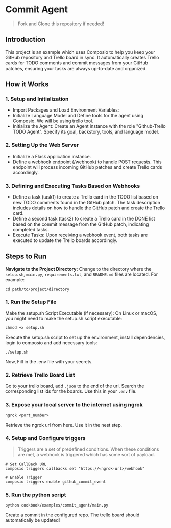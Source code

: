 # Commit Agent
> Fork and Clone this repository if needed!

## Introduction
This project is an example which uses Composio to help you keep your GitHub repository and Trello board in sync. 
It automatically creates Trello cards for TODO comments and commit messages from your GitHub patches, ensuring your tasks are always 
up-to-date and organized.
## How it Works
### 1. Setup and Initialization
* Import Packages and Load Environment Variables:
* Initialize Language Model and Define tools for the agent using Composio. We will be using trello tool.
* Initialize the Agent: Create an Agent instance with the role "Github-Trello TODO Agent". Specify its goal, backstory, tools, and language model.
### 2. Setting Up the Web Server
* Initialize a Flask application instance.
* Define a webhook endpoint (/webhook) to handle POST requests. This endpoint will process incoming GitHub patches and create Trello cards accordingly.
### 3. Defining and Executing Tasks Based on Webhooks
* Define a task (task1) to create a Trello card in the TODO list based on new TODO comments found in the GitHub patch. The task description includes details on how to handle the GitHub patch and create the Trello card.
* Define a second task (task2) to create a Trello card in the DONE list based on the commit message from the GitHub patch, indicating completed tasks.
* Execute Tasks: Upon receiving a webhook event, both tasks are executed to update the Trello boards accordingly.
## Steps to Run
**Navigate to the Project Directory:**
Change to the directory where the `setup.sh`, `main.py`, `requirements.txt`, and `README.md` files are located. For example:
```shell
cd path/to/project/directory
```

### 1. Run the Setup File
Make the setup.sh Script Executable (if necessary):
On Linux or macOS, you might need to make the setup.sh script executable:
```shell
chmod +x setup.sh
```
Execute the setup.sh script to set up the environment, install dependencies, login to composio and 
add necessary tools:
```shell
./setup.sh
```
Now, Fill in the .env file with your secrets.
### 2. Retrieve Trello Board List
Go to your trello board, add `.json` to the end of the url. Search the corresponding list ids for the boards. Use this in your `.env` file.
### 3. Expose your local server to the internet using ngrok
```shell
ngrok <port_number>
```
Retrieve the ngrok url from here. Use it in the nest step.
### 4. Setup and Configure triggers
> Triggers are a set of predefined conditions. When these conditions are met, a webhook is triggered which has some sort of payload. 
```shell
# Set CallBack URL 
composio triggers callbacks set "https://<ngrok-url>/webhook"

# Enable Trigger
composio triggers enable github_commit_event
```
### 5. Run the python script
```shell
python cookbook/examples/commit_agent/main.py
```
Create a commit in the configured repo. The trello board should automatically be updated!
